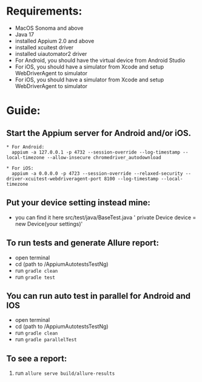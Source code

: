 # Requirements:
* MacOS Sonoma and above
* Java 17
* installed Appium 2.0 and above
* installed xcuitest driver
* installed uiautomator2 driver
* For Android, you should have the virtual device from Android Studio
* For iOS, you should have a simulator from Xcode and setup WebDriverAgent to simulator
* For iOS, you should have a simulator from Xcode and setup WebDriverAgent to simulator


# Guide:
## Start the Appium server for Android and/or iOS.
    * For Android:
      appium -a 127.0.0.1 -p 4732 --session-override --log-timestamp --local-timezone --allow-insecure chromedriver_autodownload

    * For iOS:
      appium -a 0.0.0.0 -p 4723 --session-override --relaxed-security --driver-xcuitest-webdriveragent-port 8100 --log-timestamp --local-timezone
      
## Put your device setting instead mine:
* you can find it here src/test/java/BaseTest.java ' private Device device = new Device(your settings)' 

## To run tests and generate Allure report:
* open terminal
* cd (path to /AppiumAutotestsTestNg)
* run `gradle clean`
* run `gradle test`

## You can run auto test in parallel for Android and IOS
* open terminal
* cd (path to /AppiumAutotestsTestNg)
* run `gradle clean`
* run `gradle parallelTest`

## To see a report:
1. run `allure serve build/allure-results `
